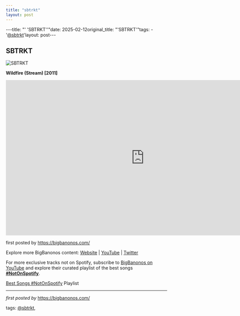 ```yaml
---
title: "sbtrkt"
layout: post
---
```

---title: "' 'SBTRKT''"date: 2025-02-12original_title: "'SBTRKT'"tags:  - '[@sbtrkt](/tags/sbtrkt/)'layout: post---<h2>SBTRKT</h2><img src="https://i.guim.co.uk/img/static/sys-images/Music/Pix/pictures/2014/9/17/1410972080806/SBTRKT-014.jpg?width=700&quality=85&auto=format&fit=max&s=6eff86e0a169438bb7993ef8b76a5c04" alt="SBTRKT"><p><strong>Wildfire (Stream) [2011]</strong></p><iframe width="864" height="486" src="https://www.youtube.com/embed/ZdUINbi4wSY" title="SBTRKT - Wildfire" frameborder="0" allow="accelerometer; autoplay; clipboard-write; encrypted-media; gyroscope; picture-in-picture; web-share" referrerpolicy="strict-origin-when-cross-origin" allowfullscreen></iframe><p>first posted by <a href="https://bigbanonos.com/">https://bigbanonos.com/</a></p> <div> <p>Explore more BigBanonos content: <a href="https://bigbanonos.com/">Website</a> | <a href="https://www.youtube.com/[@BigBanonos](/tags/BigBanonos/)">YouTube</a> | <a href="https://x.com/bigbanonos">Twitter</a></p></div><!--Subscribe and Playlist Links--><div>    <p>For more exclusive tracks not on Spotify, subscribe to <a href="https://www.youtube.com/[@BigBanonos](/tags/BigBanonos/)" target="_blank">BigBanonos on YouTube</a> and explore their curated playlist of the best songs <strong>[#NotOnSpotify](/tags/NotOnSpotify/)</strong>.</p>    <p><a href="https://www.youtube.com/playlist?list=PLtuNtuTatqI0kFahUCbtbfenC_ET5O_tr" target="_blank">Best Songs [#NotOnSpotify](/tags/NotOnSpotify/) Playlist<br /></a></p></div><hr /><p><em>first posted by</em> <a href="https://bigbanonos.com/" rel="noopener" target="_new">https://bigbanonos.com/</a></p><p>tags: [@sbtrkt](/tags/sbtrkt/),</p>
